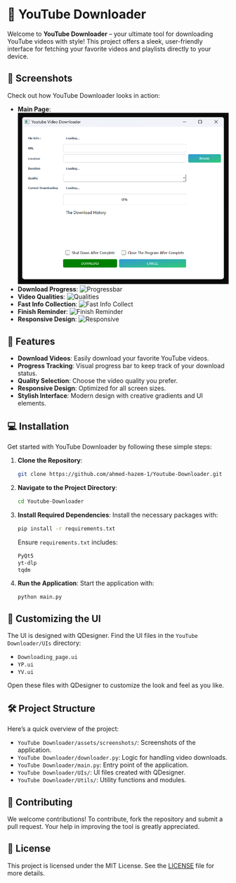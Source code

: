 # 🎥 YouTube Downloader

Welcome to **YouTube Downloader** – your ultimate tool for downloading YouTube videos with style! This project offers a sleek, user-friendly interface for fetching your favorite videos and playlists directly to your device.

## 📸 Screenshots

Check out how YouTube Downloader looks in action:

- **Main Page**: ![Main Page](/assets/screenshots/MainPage.png)
- **Download Progress**: ![Progressbar](YouTube%20Downloader/assets/screenshots/Progressbar.png)
- **Video Qualities**: ![Qualities](YouTube%20Downloader/assets/screenshots/Qualities.png)
- **Fast Info Collection**: ![Fast Info Collect](YouTube%20Downloader/assets/screenshots/FastInfoCollect.png)
- **Finish Reminder**: ![Finish Reminder](YouTube%20Downloader/assets/screenshots/FinishReminder.png)
- **Responsive Design**: ![Responsive](YouTube%20Downloader/assets/screenshots/Responsive.png)

## 🚀 Features

- **Download Videos**: Easily download your favorite YouTube videos.
- **Progress Tracking**: Visual progress bar to keep track of your download status.
- **Quality Selection**: Choose the video quality you prefer.
- **Responsive Design**: Optimized for all screen sizes.
- **Stylish Interface**: Modern design with creative gradients and UI elements.

## 💻 Installation

Get started with YouTube Downloader by following these simple steps:

1. **Clone the Repository**:
   ```bash
   git clone https://github.com/ahmed-hazem-1/Youtube-Downloader.git
   ```
2. **Navigate to the Project Directory**:
   ```bash
   cd Youtube-Downloader
   ```
3. **Install Required Dependencies**:
   Install the necessary packages with:
   ```bash
   pip install -r requirements.txt
   ```

   Ensure `requirements.txt` includes:
   ```
   PyQt5
   yt-dlp
   tqdm
   ```

4. **Run the Application**:
   Start the application with:
   ```bash
   python main.py
   ```

## 🎨 Customizing the UI

The UI is designed with QDesigner. Find the UI files in the `YouTube Downloader/UIs` directory:

- `Downloading_page.ui`
- `YP.ui`
- `YV.ui`

Open these files with QDesigner to customize the look and feel as you like.

## 🛠️ Project Structure

Here’s a quick overview of the project:

- `YouTube Downloader/assets/screenshots/`: Screenshots of the application.
- `YouTube Downloader/downloader.py`: Logic for handling video downloads.
- `YouTube Downloader/main.py`: Entry point of the application.
- `YouTube Downloader/UIs/`: UI files created with QDesigner.
- `YouTube Downloader/Utils/`: Utility functions and modules.

## 🤝 Contributing

We welcome contributions! To contribute, fork the repository and submit a pull request. Your help in improving the tool is greatly appreciated.

## 📄 License

This project is licensed under the MIT License. See the [LICENSE](LICENSE) file for more details.
